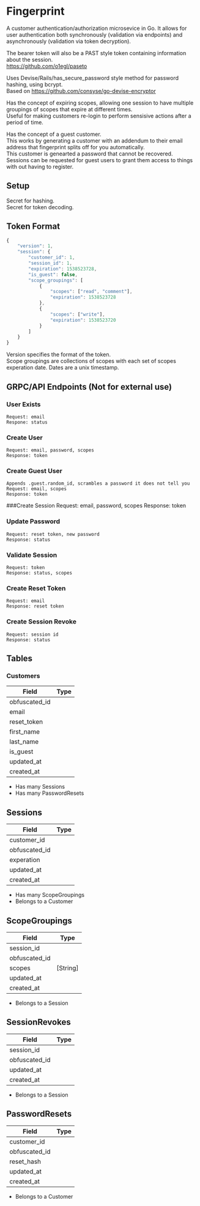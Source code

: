 # Fingerprint

A customer authentication/authorization microsevice in Go. It allows for user authentication both synchronously (validation via endpoints) and asynchronously (validation via token decryption). 

The bearer token will also be a PAST style token containing information about the session.  
https://github.com/o1egl/paseto

Uses Devise/Rails/has_secure_password style method for password hashing, using bcrypt.  
Based on https://github.com/consyse/go-devise-encryptor

Has the concept of expiring scopes, allowing one session to have multiple groupings of scopes that expire at different times.  
Useful for making customers re-login to perform sensisive actions after a period of time. 

Has the concept of a guest customer.  
This works by generating a customer with an addendum to their email address that fingerprint splits off for you automatically.  
This customer is genearted a password that cannot be recovered.  
Sessions can be requested for guest users to grant them access to things with out having to register.  

## Setup

Secret for hashing.   
Secret for token decoding.      

## Token Format
```javascript
{
    "version": 1,
    "session": {
        "customer_id": 1,
        "session_id": 1,
        "expiration": 1538523728,
        "is_guest": false,
        "scope_groupings": [
            {
                "scopes": ["read", "comment"],
                "expiration": 1538523728
            },
            {
                "scopes": ["write"],
                "expiration": 1538523720
            }
        ]
    }
}
```

Version specifies the format of the token.   
Scope groupings are collections of scopes with each set of scopes experation date.
Dates are a unix timestamp.  

## GRPC/API Endpoints (Not for external use)

### User Exists  
    Request: email
    Respone: status 

### Create User
    Request: email, password, scopes 
    Response: token 

### Create Guest User
    Appends .guest.random_id, scrambles a password it does not tell you
    Request: email, scopes
    Response: token 

###Create Session
    Request: email, password, scopes 
    Response: token 

### Update Password
    Request: reset token, new password 
    Response: status 

### Validate Session
    Request: token
    Response: status, scopes 

### Create Reset Token
    Request: email
    Response: reset token

### Create Session Revoke 
    Request: session id
    Response: status 

## Tables
### Customers
| Field | Type |
|---| --- |
| obfuscated_id  |
| email  |
| reset_token  |
| first_name  |
| last_name   |
| is_guest   |
| updated_at |
| created_at   |

* Has many Sessions
* Has many PasswordResets 

## Sessions
| Field | Type |
|---| --- |
| customer_id |
| obfuscated_id  |
| experation  |
| updated_at |
| created_at   |

* Has many ScopeGroupings
* Belongs to a Customer

## ScopeGroupings
| Field | Type |
|---| --- |
| session_id |
| obfuscated_id  |
| scopes  | [String] | 
| updated_at |
| created_at   |

* Belongs to a Session

## SessionRevokes
| Field | Type |
|---| --- |
| session_id |
| obfuscated_id  |
| updated_at |
| created_at   |

* Belongs to a Session

## PasswordResets
| Field | Type |
|---| --- |
| customer_id |
| obfuscated_id  |
| reset_hash |
| updated_at |
| created_at   |

* Belongs to a Customer
